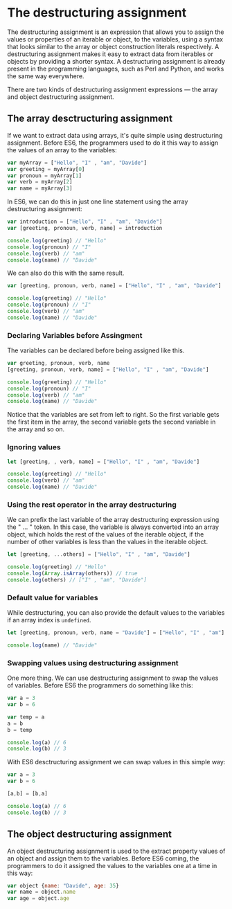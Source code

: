 # The destructuring assignment

The destructuring assignment is an expression that allows you to assign the values or properties of an iterable or object, to the variables, using a syntax that looks similar to the array or object construction literals respectively. A destructuring assignment makes it easy to extract data from iterables or objects by providing a shorter syntax. A destructuring assignment is already present in the programming languages, such as Perl and Python, and works the same way everywhere.

There are two kinds of destructuring assignment expressions — the array and object destructuring assignment.

## The array desctructuring assignment

If we want to extract data using arrays, it's quite simple using destructuring assignment. Before ES6, the programmers used to do it this way to assign the values of an array to the variables:

```javascript
var myArray = ["Hello", "I" , "am", "Davide"]
var greeting = myArray[0]
var pronoun = myArray[1]
var verb = myArray[2]
var name = myArray[3]
```

In ES6, we can do this in just one line statement using the array destructuring assignment:

```javascript
var introduction = ["Hello", "I" , "am", "Davide"]
var [greeting, pronoun, verb, name] = introduction

console.log(greeting) // "Hello"
console.log(pronoun) // "I"
console.log(verb) // "am"
console.log(name) // "Davide"
```

We can also do this with the same result.

```javascript
var [greeting, pronoun, verb, name] = ["Hello", "I" , "am", "Davide"]

console.log(greeting) // "Hello"
console.log(pronoun) // "I"
console.log(verb) // "am"
console.log(name) // "Davide"
```

### Declaring Variables before Assingment

The variables can be declared before being assigned like this.

```javascript
var greeting, pronoun, verb, name
[greeting, pronoun, verb, name] = ["Hello", "I" , "am", "Davide"]

console.log(greeting) // "Hello"
console.log(pronoun) // "I"
console.log(verb) // "am"
console.log(name) // "Davide"
```

Notice that the variables are set from left to right. So the first variable gets the first item in the array, the second variable gets the second variable in the array and so on.

### Ignoring values

```javascript
let [greeting, , verb, name] = ["Hello", "I" , "am", "Davide"]

console.log(greeting) // "Hello"
console.log(verb) // "am"
console.log(name) // "Davide"
```

### Using the rest operator in the array destructuring

We can prefix the last variable of the array destructuring expression using the " ... " token. In this case, the variable is always converted into an array object, which holds the rest of the values of the iterable object, if the number of other variables is less than the values in the iterable object.

```javascript
let [greeting, ...others] = ["Hello", "I" , "am", "Davide"]

console.log(greeting) // "Hello"
console.log(Array.isArray(others)) // true
console.log(others) // ["I" , "am", "Davide"]
```

### Default value for variables

While destructuring, you can also provide the default values to the variables if an array index is `undefined`.

```javascript
let [greeting, pronoun, verb, name = "Davide"] = ["Hello", "I" , "am"]

console.log(name) // "Davide"
```

### Swapping values using destructuring assignment

One more thing. We can use destructuring assignment to swap the values of variables. Before ES6 the programmers do something like this:

```javascript
var a = 3
var b = 6

var temp = a
a = b
b = temp

console.log(a) // 6
console.log(b) // 3
```

With ES6 desctructuring assignment we can swap values in this simple way:

```javascript
var a = 3
var b = 6

[a,b] = [b,a]

console.log(a) // 6
console.log(b) // 3
```

## The object destructuring assignment

An object destructuring assignment is used to the extract property values of an object and assign them to the variables. Before ES6 coming, the programmers to do it assigned the values to the variables one at a time in this way:

```javascript
var object {name: "Davide", age: 35}
var name = object.name
var age = object.age
```

